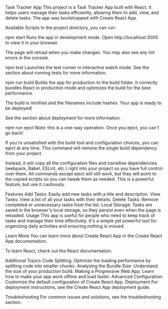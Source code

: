 Task Tracker App
This project is a Task Tracker App built with React. It helps users manage their tasks efficiently, allowing them to add, view, and delete tasks. The app was bootstrapped with Create React App.

Available Scripts
In the project directory, you can run:

npm start
Runs the app in development mode.
Open http://localhost:3000 to view it in your browser.

The page will reload when you make changes.
You may also see any lint errors in the console.

npm test
Launches the test runner in interactive watch mode.
See the section about running tests for more information.

npm run build
Builds the app for production to the build folder.
It correctly bundles React in production mode and optimizes the build for the best performance.

The build is minified and the filenames include hashes.
Your app is ready to be deployed!

See the section about deployment for more information.

npm run eject
Note: this is a one-way operation. Once you eject, you can't go back!

If you're unsatisfied with the build tool and configuration choices, you can eject at any time. This command will remove the single build dependency from your project.

Instead, it will copy all the configuration files and transitive dependencies (webpack, Babel, ESLint, etc.) right into your project so you have full control over them. All commands except eject will still work, but they will point to the copied scripts so you can tweak them as needed. This is a powerful feature, but use it cautiously.

Features
Add Tasks: Easily add new tasks with a title and description.
View Tasks: View a list of all your tasks with their details.
Delete Tasks: Remove completed or unnecessary tasks from the list.
Local Storage: Tasks are saved in the browser's local storage, so they persist even when the page is reloaded.
Usage
This app is useful for people who need to keep track of tasks and manage their time effectively. It's a simple yet powerful tool for organizing daily activities and ensuring nothing is missed.

Learn More
You can learn more about Create React App in the Create React App documentation.

To learn React, check out the React documentation.

Additional Topics
Code Splitting: Optimize the loading performance by splitting code into smaller chunks.
Analyzing the Bundle Size: Understand the size of your production build.
Making a Progressive Web App: Learn how to make your app work offline and load faster.
Advanced Configuration: Customize the default configuration of Create React App.
Deployment
For deployment instructions, see the Create React App deployment guide.

Troubleshooting
For common issues and solutions, see the troubleshooting section.
